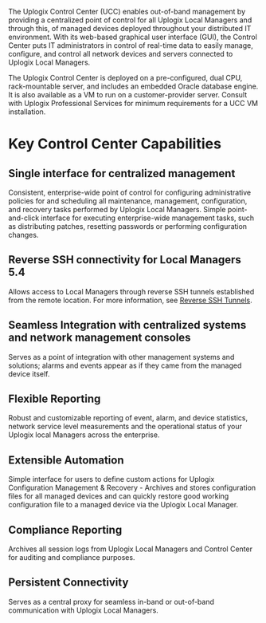 <!-- 5.4 -->

The Uplogix Control Center (UCC) enables out-of-band management by providing a centralized point of control for all Uplogix Local Managers and through this, of managed devices deployed throughout your distributed IT environment. With its web-based graphical user interface (GUI), the Control Center puts IT administrators in control of real-time data to easily manage, configure, and control all network devices and servers connected to Uplogix Local Managers.

The Uplogix Control Center is deployed on a pre-configured, dual CPU, rack-mountable server, and includes an embedded Oracle database engine. It is also available as a VM to run on a customer-provider server. Consult with Uplogix Professional Services for minimum requirements for a UCC VM installation.

# Key Control Center Capabilities

## Single interface for centralized management

Consistent, enterprise-wide point of control for configuring administrative policies for and scheduling all maintenance, management, configuration, and recovery tasks performed by Uplogix Local Managers. Simple point-and-click interface for executing enterprise-wide management tasks, such as distributing patches, resetting passwords or performing configuration changes.

## Reverse SSH connectivity for Local Managers <span class="badge badge-primary">5.4</span>

Allows access to Local Managers through reverse SSH tunnels established from the remote location. For more information, see [Reverse SSH Tunnels](http://uplogix.com/docs/control-center-user-guide/managing-the-control-center/reverse-ssh-tunnels).

## Seamless Integration with centralized systems and network management consoles

Serves as a point of integration with other management systems and solutions; alarms and events appear as if they came from the managed device itself.

## Flexible Reporting

Robust and customizable reporting of event, alarm, and device statistics, network service level measurements and the operational status of your Uplogix local Managers across the enterprise.

## Extensible Automation

Simple interface for users to define custom actions for Uplogix Configuration Management & Recovery - Archives and stores configuration files for all managed devices and can quickly restore good working configuration file to a managed device via the Uplogix Local Manager.

## Compliance Reporting

Archives all session logs from Uplogix Local Managers and Control Center for auditing and compliance purposes.

## Persistent Connectivity 

Serves as a central proxy for seamless in-band or out-of-band communication with Uplogix Local Managers.